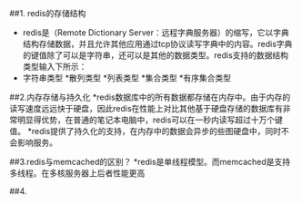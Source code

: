 ##1.	redis的存储结构
*  redis是（Remote Dictionary Server：远程字典服务器）的缩写，它以字典结构存储数据，并且允许其他应用通过tcp协议读写字典中的内容。redis字典的键值除了可以是字符串，还可以是其他的数据类型。redis支持的数据结构类型输入下所示：
  *	字符串类型
    *散列类型
    *列表类型
    *集合类型
    *有序集合类型

  ##2.内存存储与持久化
  *redis数据库中的所有数据都存储在内存中。由于内存的读写速度远远快于硬盘，因此redis在性能上对比其他基于硬盘存储的数据库有非常明显得优势，在普通的笔记本电脑中，redis可以在一秒内读写超过十万个键值。
  *redis提供了持久化的支持，在内存中的数据会异步的些图硬盘中，同时不会影响服务。

  ##3.redis与memcached的区别？
  *redis是单线程模型。而memcached是支持多线程。在多核服务器上后者性能更高

  ##4.